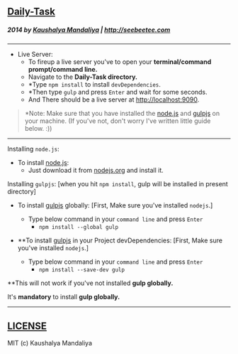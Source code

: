 ## [Daily-Task](http://krman009.github.io/Daily-Task/)

##### 2014 by [Kaushalya Mandaliya](https://twitter.com/kmandalwala "@kmandalwala") | http://seebeetee.com
---
+ Live Server:
  + To fireup a live server you've to open your **terminal/command prompt/command line.**
  + Navigate to the **Daily-Task directory.**
  + *Type `npm install` to install `devDependencies`.
  + *Then type `gulp` and press `Enter` and wait for some seconds.
  + And There should be a live server at [http://localhost:9090](http://localhost:9090).

> *Note: Make sure that you have installed the [node.js](http://nodejs.org) and [gulpjs](http://gulpjs.com/)  on your machine. (If you've not, don't worry I've written little guide below. :))

---

Installing `node.js`:

+ To install [node.js](http://nodejs.org):
  + Just download it from [nodejs.org](http://nodejs.org) and install it.

Installing `gulpjs`: [when you hit `npm install`, gulp will be installed in present directory]

+ To install [gulpjs](http://gulpjs.com) globally: [First, Make sure you've installed `nodejs`.]
  + Type below command in your `command line` and press `Enter`
    + `npm install --global gulp`

+ **To install [gulpjs](http://gulpjs.com) in your Project devDependencies: [First, Make sure you've installed `nodejs`.]
  + Type below command in your `command line` and press `Enter`
    + `npm install --save-dev gulp`

\*\*This will not work if you've not installed **gulp globally.**

It's **mandatory** to install **gulp globally.**

---
## [LICENSE](https://github.com/krman009/Daily-Task/blob/master/LICENSE)
MIT (c) Kaushalya Mandaliya
